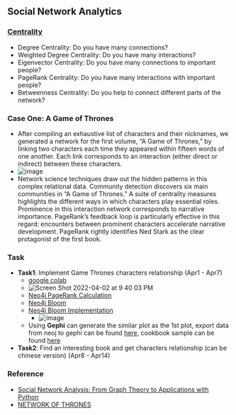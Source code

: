 ## Social Network Analytics

### [Centrality](https://networkofthrones.wordpress.com/a-primer-on-network-analysis/)
* Degree Centrality: Do you have many connections?
* Weighted Degree Centrality: Do you have many interactions?
* Eigenvector Centrality: Do you have many connections to important people?
* PageRank Centrality: Do you have many interactions with important people?
* Betweenness Centrality: Do you help to connect different parts of the network?

### Case One: A Game of Thrones
* After compiling an exhaustive list of characters and their nicknames, we generated a network for the first volume, “A Game of Thrones,” by linking two characters each time they appeared within fifteen words of one another. Each link corresponds to an interaction (either direct or indirect) between these characters.
* ![image](https://user-images.githubusercontent.com/16402963/160734201-2c5da042-1662-4f3a-b105-8a68da96f981.png)
* Network science techniques draw out the hidden patterns in this complex relational data. Community detection discovers six main communities in “A Game of Thrones.” A suite of centrality measures highlights the different ways in which characters play essential roles. Prominence in this interaction network corresponds to narrative importance. PageRank’s feedback loop is particularly effective in this regard: encounters between prominent characters accelerate narrative development. PageRank rightly identifies Ned Stark as the clear protagonist of the first book.

### Task
* **Task1**: Implement Game Thrones characters relationship (Apr1 - Apr7)
  * [google colab](https://colab.research.google.com/drive/1UsA0qwJggviZCnEwDq7BN6ch7Q0UzDSB) 
  * ![Screen Shot 2022-04-02 at 9 40 03 PM](https://user-images.githubusercontent.com/16402963/161407577-518ee71b-7d39-4e64-99ef-12704bba835c.png)
  * [Neo4j PageRank Calculation](https://towardsdatascience.com/how-to-get-started-with-the-new-graph-data-science-library-of-neo4j-3c8fff6107b)
  * [Neo4j Bloom](https://medium.com/neo4j/hands-on-with-the-neo4j-graph-data-science-sandbox-7b780be5a44f)
  * [Neo4j Bloom Implementation](https://github.com/jinfeijoy/graph-analytics/blob/main/fraud_detection/neo4j_cypher_code.md)
    * ![image](https://user-images.githubusercontent.com/16402963/161659310-c3969c3a-0250-43e3-8d16-a5dabf968fa7.png)
  * Using **Gephi** can generate the similar plot as the 1st plot, export data from neoj to gephi can be found [here](https://neo4j.com/labs/apoc/4.1/export/gephi/), cookbook sample can be found [here](https://subscription.packtpub.com/book/big_data_/9781783987405/7/ch07lvl1sec83/previewing-and-fine-tuning-a-graph-in-the-default-curved-mode)
* **Task2**: Find an interesting book and get characters relationship (can be chinese version) (Apr8 - Apr14)

### Reference
* [Social Network Analysis: From Graph Theory to Applications with Python](https://towardsdatascience.com/social-network-analysis-from-theory-to-applications-with-python-d12e9a34c2c7)
* [NETWORK OF THRONES](https://networkofthrones.wordpress.com/)

